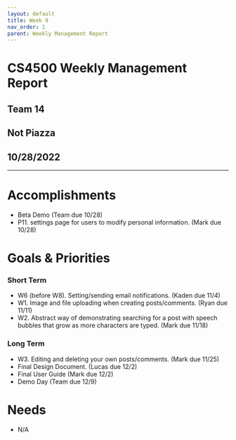 ```yaml
---
layout: default
title: Week 9
nav_order: 1
parent: Weekly Management Report
---
```

# CS4500 Weekly Management Report 
## Team 14
## Not Piazza
## 10/28/2022
***

# Accomplishments
- Beta Demo (Team due 10/28)
- P11. settings page for users to modify personal information. (Mark due 10/28)

# Goals & Priorities
### Short Term
- W6 (before W8). Setting/sending email notifications. (Kaden due 11/4) 
- W1. Image and file uploading when creating posts/comments. (Ryan due 11/11)
- W2. Abstract way of demonstrating searching for a post with speech bubbles that grow as more characters are typed. (Mark due 11/18)

### Long Term
- W3. Editing and deleting your own posts/comments. (Mark due 11/25)
- Final Design Document. (Lucas due 12/2)
- Final User Guide (Mark due 12/2) 
- Demo Day (Team due 12/9)

# Needs
- N/A

